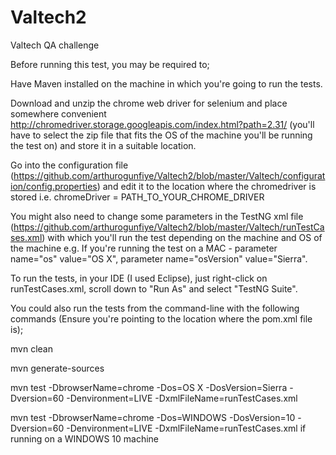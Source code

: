 # Valtech2
Valtech QA challenge

Before running this test, you may be required to;

Have Maven installed on the machine in which you're going to run the tests.

Download and unzip the chrome web driver for selenium and place somewhere convenient http://chromedriver.storage.googleapis.com/index.html?path=2.31/ (you'll have to select the zip file that fits the OS of the machine you'll be running the test on) and store it in a suitable location.

Go into the configuration file (https://github.com/arthurogunfiye/Valtech2/blob/master/Valtech/configuration/config.properties) and edit it to the location where the chromedriver is stored i.e. chromeDriver = PATH_TO_YOUR_CHROME_DRIVER

You might also need to change some parameters in the TestNG xml file (https://github.com/arthurogunfiye/Valtech2/blob/master/Valtech/runTestCases.xml) with which you'll run the test depending on the machine and OS of the machine e.g. If you're running the test on a MAC - parameter name="os" value="OS X", parameter name="osVersion" value="Sierra".

To run the tests, in your IDE (I used Eclipse), just right-click on runTestCases.xml, scroll down to "Run As" and select "TestNG Suite".

You could also run the tests from the command-line with the following commands (Ensure you're pointing to the location where the pom.xml file is);

mvn clean

mvn generate-sources

mvn test -DbrowserName=chrome -Dos=OS X -DosVersion=Sierra -Dversion=60 -Denvironment=LIVE -DxmlFileName=runTestCases.xml

mvn test -DbrowserName=chrome -Dos=WINDOWS -DosVersion=10 -Dversion=60 -Denvironment=LIVE -DxmlFileName=runTestCases.xml if running on a WINDOWS 10 machine
